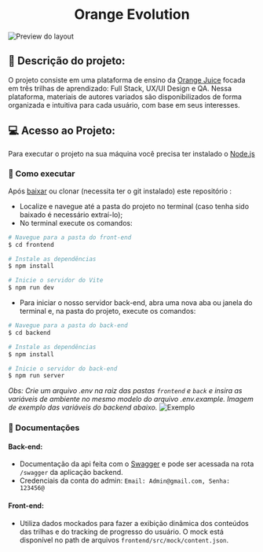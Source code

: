 <h1 align="center">Orange Evolution</h1>

![Preview do layout](https://res.cloudinary.com/dofx12yrd/image/upload/v1668549923/Captura_de_tela_de_2022-11-15_19-00-03_vqg47i.png)

<!-- <center><img src="https://d335luupugsy2.cloudfront.net/images/landing_pages/2520863/1644350322045avatar_v2.png" width="400" height="300" align="center" /></center>
<br /> -->

## :orange_book: Descrição do projeto:
O projeto consiste em uma plataforma de ensino da [Orange Juice](https://digital.fcamara.com.br/orangejuice) focada em três trilhas de aprendizado: Full Stack, UX/UI Design e QA. Nessa plataforma, materiais de autores variados são disponibilizados de forma organizada e intuitiva para cada usuário, com base em seus interesses.

## :computer: Acesso ao Projeto:
Para executar o projeto na sua máquina você precisa ter instalado o [Node.js](https://nodejs.org/en/)

### :electric_plug: Como executar
Após [baixar]() ou clonar (necessita ter o git instalado) este repositório :
- Localize e navegue até a pasta do projeto no terminal (caso tenha sido baixado é necessário extraí-lo);
- No terminal execute os comandos: 

``` bash
# Navegue para a pasta do front-end
$ cd frontend

# Instale as dependências
$ npm install

# Inicie o servidor do Vite
$ npm run dev
```

- Para iniciar o nosso servidor back-end, abra uma nova aba ou janela do terminal e, na pasta do projeto, execute os comandos:


``` bash
# Navegue para a pasta do back-end
$ cd backend

# Instale as dependências
$ npm install

# Inicie o servidor do back-end
$ npm run server
```
_Obs: Crie um arquivo .env na raiz das pastas `frontend` e `back` e insira as variáveis de ambiente no mesmo modelo do arquivo .env.example. Imagem de exemplo das variáveis do backend abaixo._
![Exemplo](https://res.cloudinary.com/dofx12yrd/image/upload/v1668564349/Captura_de_tela_de_2022-11-15_23-05-31_wwtvla.png)

### :open_file_folder: Documentações
#### Back-end:
- Documentação da api feita com o [Swagger](https://swagger.io/) e pode ser acessada na rota `/swagger` da aplicação backend.
- Credenciais da conta do admin: `Email: Admin@gmail.com, Senha: 123456@`

#### Front-end:
- Utiliza dados mockados para fazer a exibição dinâmica dos conteúdos das trilhas e do tracking de progresso do usuário. O mock está disponível no path de arquivos `frontend/src/mock/content.json`.
